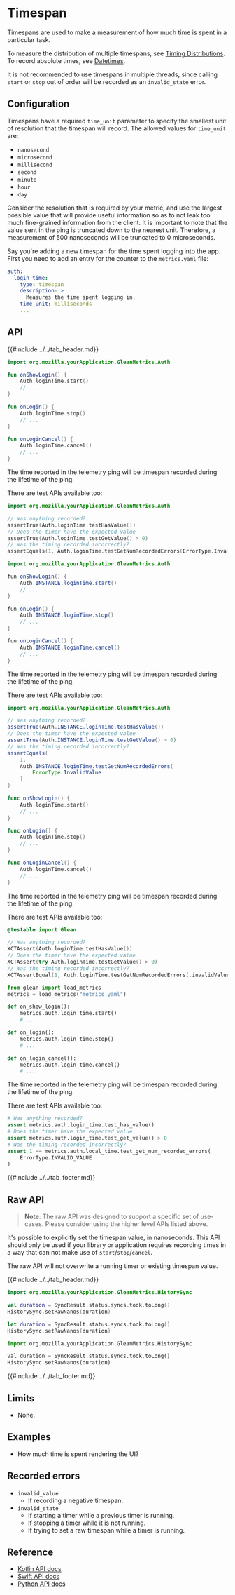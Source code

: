 # Timespan

Timespans are used to make a measurement of how much time is spent in a particular task.

To measure the distribution of multiple timespans, see [Timing Distributions](timing_distribution.md). To record absolute times, see [Datetimes](datetime.md).

It is not recommended to use timespans in multiple threads, since calling `start` or `stop` out of order will be recorded as an `invalid_state` error.

## Configuration

Timespans have a required `time_unit` parameter to specify the smallest unit of resolution that the timespan will record. The allowed values for `time_unit` are:

   - `nanosecond`
   - `microsecond`
   - `millisecond`
   - `second`
   - `minute`
   - `hour`
   - `day`

Consider the resolution that is required by your metric, and use the largest possible value that will provide useful information so as to not leak too much fine-grained information from the client. It is important to note that the value sent in the ping is truncated down to the nearest unit. Therefore, a measurement of 500 nanoseconds will be truncated to 0 microseconds.

Say you're adding a new timespan for the time spent logging into the app. First you need to add an entry for the counter to the `metrics.yaml` file:

```YAML
auth:
  login_time:
    type: timespan
    description: >
      Measures the time spent logging in.
    time_unit: milliseconds
    ...
```

## API

{{#include ../../tab_header.md}}

<div data-lang="Kotlin" class="tab">

```Kotlin
import org.mozilla.yourApplication.GleanMetrics.Auth

fun onShowLogin() {
    Auth.loginTime.start()
    // ...
}

fun onLogin() {
    Auth.loginTime.stop()
    // ...
}

fun onLoginCancel() {
    Auth.loginTime.cancel()
    // ...
}
```

The time reported in the telemetry ping will be timespan recorded during the lifetime of the ping.

There are test APIs available too:

```Kotlin
import org.mozilla.yourApplication.GleanMetrics.Auth

// Was anything recorded?
assertTrue(Auth.loginTime.testHasValue())
// Does the timer have the expected value
assertTrue(Auth.loginTime.testGetValue() > 0)
// Was the timing recorded incorrectly?
assertEquals(1, Auth.loginTime.testGetNumRecordedErrors(ErrorType.InvalidValue))
```

</div>

<div data-lang="Java" class="tab">

```Java
import org.mozilla.yourApplication.GleanMetrics.Auth

fun onShowLogin() {
    Auth.INSTANCE.loginTime.start()
    // ...
}

fun onLogin() {
    Auth.INSTANCE.loginTime.stop()
    // ...
}

fun onLoginCancel() {
    Auth.INSTANCE.loginTime.cancel()
    // ...
}
```

The time reported in the telemetry ping will be timespan recorded during the lifetime of the ping.

There are test APIs available too:

```Java
import org.mozilla.yourApplication.GleanMetrics.Auth

// Was anything recorded?
assertTrue(Auth.INSTANCE.loginTime.testHasValue())
// Does the timer have the expected value
assertTrue(Auth.INSTANCE.loginTime.testGetValue() > 0)
// Was the timing recorded incorrectly?
assertEquals(
    1,
    Auth.INSTANCE.loginTime.testGetNumRecordedErrors(
        ErrorType.InvalidValue
    )
)
```

</div>

<div data-lang="Swift" class="tab">

```Swift
func onShowLogin() {
    Auth.loginTime.start()
    // ...
}

func onLogin() {
    Auth.loginTime.stop()
    // ...
}

func onLoginCancel() {
    Auth.loginTime.cancel()
    // ...
}
```

The time reported in the telemetry ping will be timespan recorded during the lifetime of the ping.

There are test APIs available too:

```Swift
@testable import Glean

// Was anything recorded?
XCTAssert(Auth.loginTime.testHasValue())
// Does the timer have the expected value
XCTAssert(try Auth.loginTime.testGetValue() > 0)
// Was the timing recorded incorrectly?
XCTAssertEqual(1, Auth.loginTime.testGetNumRecordedErrors(.invalidValue))
```

</div>

<div data-lang="Python" class="tab">

```Python
from glean import load_metrics
metrics = load_metrics("metrics.yaml")

def on_show_login():
    metrics.auth.login_time.start()
    # ...

def on_login():
    metrics.auth.login_time.stop()
    # ...

def on_login_cancel():
    metrics.auth.login_time.cancel()
    # ...
```

The time reported in the telemetry ping will be timespan recorded during the lifetime of the ping.

There are test APIs available too:

```Python
# Was anything recorded?
assert metrics.auth.login_time.test_has_value()
# Does the timer have the expected value
assert metrics.auth.login_time.test_get_value() > 0
# Was the timing recorded incorrectly?
assert 1 == metrics.auth.local_time.test_get_num_recorded_errors(
    ErrorType.INVALID_VALUE
)
```

{{#include ../../tab_footer.md}}

## Raw API

> **Note**: The raw API was designed to support a specific set of use-cases.
> Please consider using the higher level APIs listed above.

It's possible to explicitly set the timespan value, in nanoseconds.
This API should only be used if your library or application requires recording times in a way that can not make use of `start`/`stop`/`cancel`.

The raw API will not overwrite a running timer or existing timespan value.

{{#include ../../tab_header.md}}

<div data-lang="Kotlin" class="tab">

```Kotlin
import org.mozilla.yourApplication.GleanMetrics.HistorySync

val duration = SyncResult.status.syncs.took.toLong()
HistorySync.setRawNanos(duration)
```

</div>

<div data-lang="Swift" class="tab">

```Swift
let duration = SyncResult.status.syncs.took.toLong()
HistorySync.setRawNanos(duration)
```

</div>

<div data-lang="Python" class="tab">

```Python
import org.mozilla.yourApplication.GleanMetrics.HistorySync

val duration = SyncResult.status.syncs.took.toLong()
HistorySync.setRawNanos(duration)
```

</div>

{{#include ../../tab_footer.md}}

## Limits

* None.

## Examples

* How much time is spent rendering the UI?

## Recorded errors

* `invalid_value`
    * If recording a negative timespan.
* `invalid_state`
    * If starting a timer while a previous timer is running.
    * If stopping a timer while it is not running.
    * If trying to set a raw timespan while a timer is running.

## Reference

* [Kotlin API docs](../../../javadoc/glean/mozilla.telemetry.glean.private/-timespan-metric-type/index.html)
* [Swift API docs](../../../swift/Classes/TimespanMetricType.html)
* [Python API docs](../../../python/glean/metrics/timespan.html)
